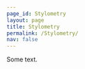 ```yaml
---
page_id: Stylometry
layout: page
title: Stylometry
permalink: /Stylometry/
nav: false
---
```


Some text.
